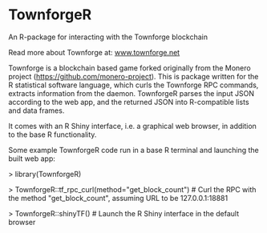 # TownforgeR
An R-package for interacting with the Townforge blockchain

Read more about Townforge at: www.townforge.net

Townforge is a blockchain based game forked originally from the Monero project (https://github.com/monero-project).
This is package written for the R statistical software language, which curls the Townforge RPC commands, extracts information from the daemon. 
TownforgeR parses the input JSON according to the web app, and the returned JSON into R-compatible lists and data frames.

It comes with an R Shiny interface, i.e. a graphical web browser, in addition to the base R functionality.

Some example TownforgeR code run in a base R terminal and launching the built web app:


\> library(TownforgeR)

\> TownforgeR::tf_rpc_curl(method="get_block_count") # Curl the RPC with the method "get_block_count", assuming URL to be 127.0.0.1:18881

\> TownforgeR::shinyTF() # Launch the R Shiny interface in the default browser
